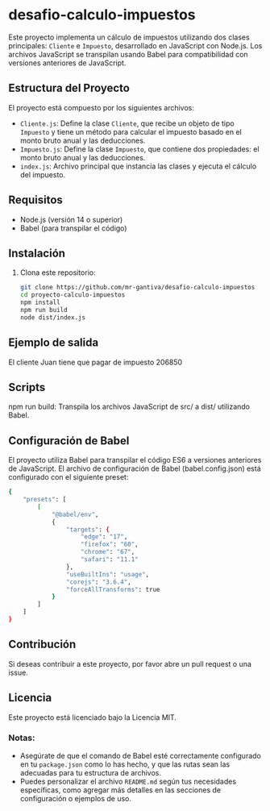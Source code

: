 # desafio-calculo-impuestos

Este proyecto implementa un cálculo de impuestos utilizando dos clases principales: `Cliente` e `Impuesto`, desarrollado en JavaScript con Node.js. Los archivos JavaScript se transpilan usando Babel para compatibilidad con versiones anteriores de JavaScript.

## Estructura del Proyecto

El proyecto está compuesto por los siguientes archivos:

- `Cliente.js`: Define la clase `Cliente`, que recibe un objeto de tipo `Impuesto` y tiene un método para calcular el impuesto basado en el monto bruto anual y las deducciones.
- `Impuesto.js`: Define la clase `Impuesto`, que contiene dos propiedades: el monto bruto anual y las deducciones.
- `index.js`: Archivo principal que instancia las clases y ejecuta el cálculo del impuesto.

## Requisitos

- Node.js (versión 14 o superior)
- Babel (para transpilar el código)

## Instalación

1. Clona este repositorio:

   ```bash
   git clone https://github.com/mr-gantiva/desafio-calculo-impuestos
   cd proyecto-calculo-impuestos
   npm install
   npm run build
   node dist/index.js
   ```

## Ejemplo de salida

El cliente Juan tiene que pagar de impuesto 206850

## Scripts

npm run build: Transpila los archivos JavaScript de src/ a dist/ utilizando Babel.

## Configuración de Babel

El proyecto utiliza Babel para transpilar el código ES6 a versiones anteriores de JavaScript. El archivo de configuración de Babel (babel.config.json) está configurado con el siguiente preset:

```bash
{
    "presets": [
        [
            "@babel/env",
            {
                "targets": {
                    "edge": "17",
                    "firefox": "60",
                    "chrome": "67",
                    "safari": "11.1"
                },
                "useBuiltIns": "usage",
                "corejs": "3.6.4",
                "forceAllTransforms": true
            }
        ]
    ]
}
```

## Contribución

Si deseas contribuir a este proyecto, por favor abre un pull request o una issue.

## Licencia

Este proyecto está licenciado bajo la Licencia MIT.

### Notas:
- Asegúrate de que el comando de Babel esté correctamente configurado en tu `package.json` como lo has hecho, y que las rutas sean las adecuadas para tu estructura de archivos.
- Puedes personalizar el archivo `README.md` según tus necesidades específicas, como agregar más detalles en las secciones de configuración o ejemplos de uso.